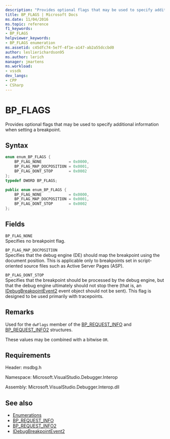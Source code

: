 ```yaml
---
description: "Provides optional flags that may be used to specify additional information when setting a breakpoint."
title: BP_FLAGS | Microsoft Docs
ms.date: 11/04/2016
ms.topic: reference
f1_keywords:
- BP_FLAGS
helpviewer_keywords:
- BP_FLAGS enumeration
ms.assetid: c45dfc74-5e7f-4f1e-a147-ab2a55dccbd0
author: leslierichardson95
ms.author: lerich
manager: jmartens
ms.workload:
- vssdk
dev_langs:
- CPP
- CSharp
---
```

# BP_FLAGS
Provides optional flags that may be used to specify additional information when setting a breakpoint.

## Syntax

```cpp
enum enum_BP_FLAGS {
    BP_FLAG_NONE            = 0x0000,
    BP_FLAG_MAP_DOCPOSITION = 0x0001,
    BP_FLAG_DONT_STOP       = 0x0002
};
typedef DWORD BP_FLAGS;
```

```csharp
public enum enum_BP_FLAGS {
    BP_FLAG_NONE            = 0x0000,
    BP_FLAG_MAP_DOCPOSITION = 0x0001,
    BP_FLAG_DONT_STOP       = 0x0002
};
```

## Fields
`BP_FLAG_NONE`\
Specifies no breakpoint flag.

`BP_FLAG_MAP_DOCPOSITION`\
Specifies that the debug engine (DE) should map the breakpoint using the document position. This is applicable only to breakpoints set in script-oriented source files such as Active Server Pages (ASP).

`BP_FLAG_DONT_STOP`\
Specifies that the breakpoint should be processed by the debug engine, but that the debug engine ultimately should not stop there (that is, an [IDebugBreakpointEvent2](../../../extensibility/debugger/reference/idebugbreakpointevent2.md) event object should not be sent). This flag is designed to be used primarily with tracepoints.

## Remarks
Used for the `dwFlags` member of the [BP_REQUEST_INFO](../../../extensibility/debugger/reference/bp-request-info.md) and [BP_REQUEST_INFO2](../../../extensibility/debugger/reference/bp-request-info2.md) structures.

These values may be combined with a bitwise `OR`.

## Requirements
Header: msdbg.h

Namespace: Microsoft.VisualStudio.Debugger.Interop

Assembly: Microsoft.VisualStudio.Debugger.Interop.dll

## See also
- [Enumerations](../../../extensibility/debugger/reference/enumerations-visual-studio-debugging.md)
- [BP_REQUEST_INFO](../../../extensibility/debugger/reference/bp-request-info.md)
- [BP_REQUEST_INFO2](../../../extensibility/debugger/reference/bp-request-info2.md)
- [IDebugBreakpointEvent2](../../../extensibility/debugger/reference/idebugbreakpointevent2.md)
